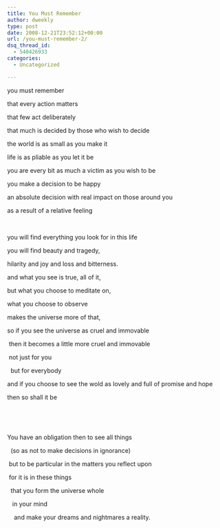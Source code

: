 ```yaml
---
title: You Must Remember
author: dweekly
type: post
date: 2008-12-21T23:52:12+00:00
url: /you-must-remember-2/
dsq_thread_id:
  - 540426933
categories:
  - Uncategorized

---
```

you must remember

that every action matters

that few act deliberately

that much is decided by those who wish to decide

the world is as small as you make it

life is as pliable as you let it be

you are every bit as much a victim as you wish to be

you make a decision to be happy

an absolute decision with real impact on those around you

as a result of a relative feeling

 

you will find everything you look for in this life

you will find beauty and tragedy,

hilarity and joy and loss and bitterness.

and what you see is true, all of it,

but what you choose to meditate on,

what you choose to observe

makes the universe more of that,

so if you see the universe as cruel and immovable

 then it becomes a little more cruel and immovable

 not just for you

  but for everybody

and if you choose to see the wold as lovely and full of promise and hope

then so shall it be

 

 

You have an obligation then to see all things

  (so as not to make decisions in ignorance)

 but to be particular in the matters you reflect upon

 for it is in these things

  that you form the universe whole

   in your mind

    and make your dreams and nightmares a reality.
